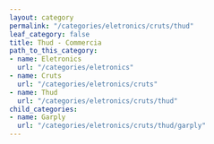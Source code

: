 ```yaml
---
layout: category
permalink: "/categories/eletronics/cruts/thud"
leaf_category: false
title: Thud - Commercia
path_to_this_category:
- name: Eletronics
  url: "/categories/eletronics"
- name: Cruts
  url: "/categories/eletronics/cruts"
- name: Thud
  url: "/categories/eletronics/cruts/thud"
child_categories:
- name: Garply
  url: "/categories/eletronics/cruts/thud/garply"
---
```

